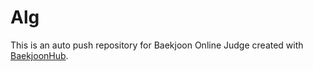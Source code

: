 # Alg
This is an auto push repository for Baekjoon Online Judge created with [BaekjoonHub](https://github.com/BaekjoonHub/BaekjoonHub).
